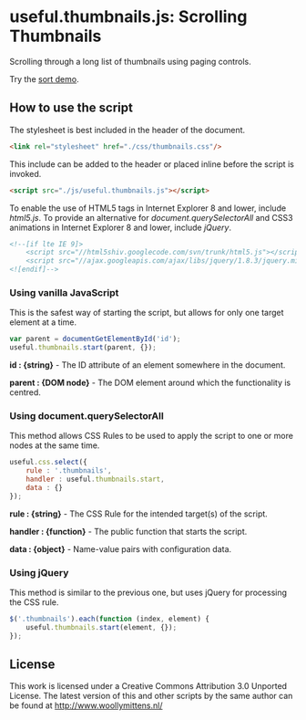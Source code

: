 # useful.thumbnails.js: Scrolling Thumbnails

Scrolling through a long list of thumbnails using paging controls.

Try the <a href="http://www.woollymittens.nl/useful/default.php?url=sort">sort demo</a>.

## How to use the script

The stylesheet is best included in the header of the document.

```html
<link rel="stylesheet" href="./css/thumbnails.css"/>
```

This include can be added to the header or placed inline before the script is invoked.

```html
<script src="./js/useful.thumbnails.js"></script>
```

To enable the use of HTML5 tags in Internet Explorer 8 and lower, include *html5.js*. To provide an alternative for *document.querySelectorAll* and CSS3 animations in Internet Explorer 8 and lower, include *jQuery*.

```html
<!--[if lte IE 9]>
	<script src="//html5shiv.googlecode.com/svn/trunk/html5.js"></script>
	<script src="//ajax.googleapis.com/ajax/libs/jquery/1.8.3/jquery.min.js"></script>
<![endif]-->
```

### Using vanilla JavaScript

This is the safest way of starting the script, but allows for only one target element at a time.

```javascript
var parent = documentGetElementById('id');
useful.thumbnails.start(parent, {});
```

**id : {string}** - The ID attribute of an element somewhere in the document.

**parent : {DOM node}** - The DOM element around which the functionality is centred.

### Using document.querySelectorAll

This method allows CSS Rules to be used to apply the script to one or more nodes at the same time.

```javascript
useful.css.select({
	rule : '.thumbnails',
	handler : useful.thumbnails.start,
	data : {}
});
```

**rule : {string}** - The CSS Rule for the intended target(s) of the script.

**handler : {function}** - The public function that starts the script.

**data : {object}** - Name-value pairs with configuration data.

### Using jQuery

This method is similar to the previous one, but uses jQuery for processing the CSS rule.

```javascript
$('.thumbnails').each(function (index, element) {
	useful.thumbnails.start(element, {});
});
```

## License
This work is licensed under a Creative Commons Attribution 3.0 Unported License. The latest version of this and other scripts by the same author can be found at http://www.woollymittens.nl/
